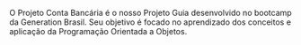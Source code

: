 O Projeto Conta Bancária é o nosso Projeto Guia desenvolvido no bootcamp da Generation Brasil.
Seu objetivo é focado no aprendizado dos conceitos e aplicação da Programação Orientada a Objetos.
